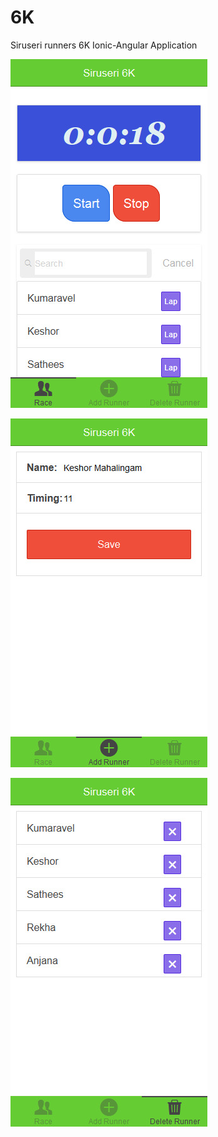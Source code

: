 6K
==

Siruseri runners 6K Ionic-Angular Application

![alt tag](https://github.com/Thirunavukkarasu/6K/blob/master/www/snapshots/Race.jpg)

![alt tag](https://github.com/Thirunavukkarasu/6K/blob/master/www/snapshots/Add.jpg)

![alt tag](https://github.com/Thirunavukkarasu/6K/blob/master/www/snapshots/Delete.jpg)
